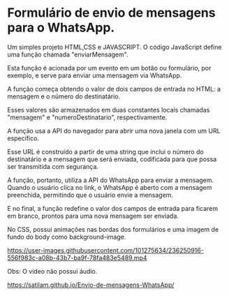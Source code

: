 # Formulário de envio de mensagens para o WhatsApp.

Um simples projeto HTML,CSS e JAVASCRIPT. O código JavaScript define uma função chamada "enviarMensagem". 

Esta função é acionada por um evento em um botão ou formulário, por exemplo, e serve para enviar uma mensagem via WhatsApp.

A função começa obtendo o valor de dois campos de entrada no HTML: a mensagem e o número do destinatário. 

Esses valores são armazenados em duas constantes locais chamadas "mensagem" e "numeroDestinatario", respectivamente.

A função usa a API do navegador para abrir uma nova janela com um URL específico.

Esse URL é construído a partir de uma string que inclui o número do destinatário e a mensagem que será enviada, 
codificada para que possa ser transmitida com segurança.

A função, portanto, utiliza a API do WhatsApp para enviar a mensagem. Quando o usuário clica no link,
o WhatsApp é aberto com a mensagem preenchida, permitindo que o usuário envie a mensagem.

E no final, a função redefine o valor dos campos de entrada para ficarem em branco, prontos para uma nova mensagem ser enviada.

No CSS, possui animações nas bordas dos formulários e uma imagem de fundo do body como background-image.



https://user-images.githubusercontent.com/101275634/236250916-556f983c-a08b-43b7-ba9f-78fa483e5489.mp4

Obs: O vídeo não possui áudio.

https://satilam.github.io/Envio-de-mensagens-WhatsApp/
